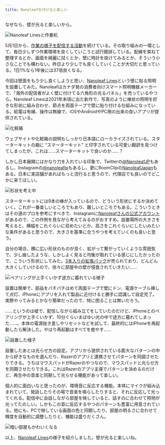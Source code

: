 ```yaml
---
title: Nanoleafを付けると楽しい
---
```

なぜなら、壁が光ると楽しいから。

![](https://lh6.googleusercontent.com/4kN1VgLOQ0WWSsQwDLjJiEc4xLM3UWCj3q4W79ZwNsfKxmBNBtFT-fjLV4maWOZ9NupXTsOyNUA1TEnorxbneoNas-bdMMj-0I9Th9xwkg8VHPqjrUB3iVQUe8oE_YWEPU7vmbKM-vRLYqS3meSezRe1avANbgQPYxIKZXtHfqYuopTy70S3rJOJfL_ykw "Nanoleaf Linesと作業机")

5月1日から、[作業の様子を配信する活動](https://www.youtube.com/c/r7kamura)を続けている。その取り組みの一環として、毎日少しずつ作業環境を良くしていこうと試行錯誤している。配線を束ねて整理するとか、画面を綺麗に拭くとか、壁に時計を掛けてみるとか、そういう小さなことでも構わない。昨日より少しでも良くしていくことが大切だと思っている。1日1%なら1年後には37倍良くなる。

今回は壁面をもう少し良くしようと思い、[Nanoleaf Lines](https://www.amazon.co.jp/dp/B09MS3359S)という壁に貼る照明を設置してみた。Nanoleafはカナダ発の消費者向けスマート照明機器メーカーで、「海外の配信者がよく壁に付けてる六角形の光るパネル」を売っているやつら。Nanoleaf Linesは2021年末頃に出た新作で、写真のように棒状の照明を好きな形状に組み合わせ、節点を両面テープで壁に貼り付ける仕組みになっている。給電は有線、操作は無線で、iOSやAndroidやPC用の出来の良いアプリが提供されている。

![](https://lh3.googleusercontent.com/pt92lihB7Fzf5cU_7vnhj3v2fY7I4g1D0ZtcNQ11k6mRQDLqXBbjgRUNSvMHO9rN-1uY8DpBHsgP9bJcbx_wpO_e_3BcDSsnyZofcuwSvKFG16ts0NoewHduO3BBrLCSv3Q7FuRNOyiVP2tZLq2hDT4hjDtuBMi2Kz6sdHbR12mVimZQPdLXvAVjVaDeSQ "化粧箱")

ウェブサイトや化粧箱の説明もしっかり日本語にローカライズされている。スターターキットの箱に “スマーターキット” と印字されている可愛い翻訳を見つけてしまったが、これは……スマーターキットで良いのか……？

しかし日本展開にはかなり力を入れている印象で、Twitterの[@NanoleafJP](https://twitter.com/NanoleafJP)もあるし、Instagramの[@nanoleafjp](https://www.instagram.com/nanoleafjp/)もあるし、更にRoomClipの[NanoleafJapan](https://roomclip.jp/myroom/5824865)もある。日本に実店舗があればもっと流行ると思うので、代理店でも良いのでどこかに来てほしい。

![](https://lh4.googleusercontent.com/6l-1WD6L7C5zHOHqp_xByCyaj47ojaf7I97oCUw2J4WuazuqxMrDaUQSgXKdIkEBI4JjbBXUOyB1ZbF7NQhT7iv_ADEHtbeGJv7bd1Bt7tXQi867pVT8uvz7y5hmge1WqOHj5KZqsgTdcIaLLcV39svPwVnh22CUWccxDHk6gg4kEY2PVIUqpyIVNlEo "形状を考え中")

スターターキットには9本の棒が入っているので、どういう形状にするか決めていく。これが一番楽しいところでもあり、難しいところでもある。こういうときはその道のプロを参考にすべきで、Instagramに[Nanoleafさんの公式アカウント](https://www.instagram.com/nanoleaf/)があるので、この作例を見ながら考えてみるのがおすすめ。設置場所の大きさを考えると、横幅をこれぐらいに収めたいとか、高さをこれぐらいにしたいみたいな条件があると思うので、大きさを基準に合うやつを考えていくのも良いと思う。

自分の場合、横に広い形状のものが良く、拡がって繋がっていくような雰囲気で、少し崩したような、しかしよく見ると均衡が取れている感じにしたかったので、こういう形状にしてみた。[3本入りの拡張パック](https://www.amazon.co.jp/dp/B09JHSG2R5)が売られており、どんどん大きくしていけるので、徐々に部屋中の壁が侵食されていきたい……

![](https://lh3.googleusercontent.com/p9Q1b9wXUnFm3UatnL1lbqxXF0a6dvFUAjFXT--RRauP750VPQKVA6_qkpk1C_sXHrvARjxjJjUw3q3WTYTYIg9Zgel1otEGJYFG-dV-JFAgmk33JtGR1XPaFQpVINNTy7RYIRGePVFmsnNdITrxAmGKeP_-XwbOvLKMb80SbcYlPEBvct8sPDg6mREv "ペアリングが上手くいかず途方に暮れている様子")

設置は簡単で、部品をパチパチはめて両面テープで壁にドン、電源ケーブル挿して点灯、iPhoneにアプリを入れて製品に近付けると勝手に認識して設定完了。実際やってみるとかなり簡単だったので、特に困ることは無いだろう。

……というのは嘘で、配信しながら組み立てをしていたのだけど、iPhoneとのペアリングが上手くいかず、10分ぐらいまばゆい光の中で途方に暮れてしまった……。本体の電源抜き差しやリセットなどを試して、最終的にはiPhoneを再起動したら解決した。やはり再起動はすべてを癒やす……

![](https://lh4.googleusercontent.com/58aCrQ6mqFAzjWOzBaZuvz0mZe-m6h1hV1KoW0fixrcbuptQ1Rik2SLf_Pf68DMKkmJKXjcCcUqikfjBGNtvNbjiKhS6sJOksuBPWO6wWP_GdWV-DJBitVSYs0KU1NUVPFggh_G0s2dTxwWgTyJa_b-ziPVfv3x3rQMJNKRhC3Tj02vbuHowjfAk8XtMcA "設置した様子")

設置したあとは光らせ方の設定。アプリから提供されている膨大なパターンの中から好きなものを選んだり、Razerのアプリと連携させてパターンを同調させたりできる。うちはマウスパッドがRazerのやつなので、マウスパッドと光らせ方を同期させたりできる。これはRazerのアプリ主導でパターンを決めるのだけど、再生中の音楽と同期して光らせる機能があって楽しい。

個人的に面白いなと思ったのが、環境音に反応する機能。本体にマイクが組み込まれていて、発話したりその場で音楽を鳴らしたりすると、それに反応して光ってくれる。配信中に会話しながら部屋を映していると、話すのに合わせて照明が光ってたのしい。しかもこの音に反応するやつのパターンも豊富に用意されている。他にも、PCで映している画面の色と同期したり、部屋の明るさに合わせて輝度を自動的に調整したりと、機能は盛りだくさん。

![](https://lh3.googleusercontent.com/E_EPOBgDrV6Gfxhr1rKnwdyTn1FxFmwITB38uPMvkSRaXUULmELTp6GCffi0uRIfl7n5t2oaF3INn8eBEgvnj_NcT3GUFMpbLSU-_dRILC9Bc1ZvgBxFn2j1pAbu2JsmcncF-YQ2s_ERHT3WV06fBFhYyzGw2SdFQt2H4-1XlSr4uB-9xIyoVnLZZyN3sA "暗い部屋もかわいくなる")

以上、[Nanoleaf Lines](https://www.amazon.co.jp/dp/B09MS3359S)の様子を紹介しました。壁が光ると楽しいね。
